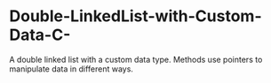 # Double-LinkedList-with-Custom-Data-C-
A double linked list with a custom data type. Methods use pointers to manipulate data in different ways.

